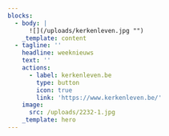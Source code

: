 ```yaml
---
blocks:
  - body: |
      ![](/uploads/kerkenleven.jpg "")
    _template: content
  - tagline: ''
    headline: weeknieuws
    text: ''
    actions:
      - label: kerkenleven.be
        type: button
        icon: true
        link: 'https://www.kerkenleven.be/'
    image:
      src: /uploads/2232-1.jpg
    _template: hero
---
```


